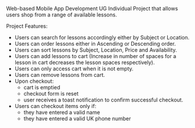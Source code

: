 Web-based Mobile App Development UG Individual Project that allows users shop from a range of available lessons.

Project Features:
- Users can search for lessons accordingly either by Subject or Location.
- Users can order lessons either in Ascending or Descending order.
- Users can sort lessons by Subject, Location, Price and Availability.
- Users can add lessons to cart (Increase in number of spaces for a lesson in cart decreases the lesson spaces respectively).
- Users can only access cart when it is not empty.
- Users can remove lessons from cart.
- Upon checkout:
    - cart is emptied
    - checkout form is reset
    - user receives a toast notification to confirm successful checkout.
- Users can checkout items only if:
    - they have entered a valid name
    - they have entered a valid UK phone number
